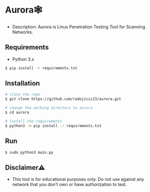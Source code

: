 # Aurora🕸️

- Description: Aurora is Linux Penetration Testing Tool for Scanning Networks.

## Requirements
- Python 3.x
```bash
$ pip install -r requirements.txt
```

## Installation
```bash
# clone the repo
$ git clone https://github.com/radojicic23/aurora.git

# change the working directory to aurora
$ cd aurora

# install the requirements
$ python3 -m pip install -r requirements.txt
```

## Run
```bash
$ sudo python3 main.py
```

## Disclaimer⚠️
- This tool is for educational purposes only. Do not use against any network that you don't own or have authorization to test.
